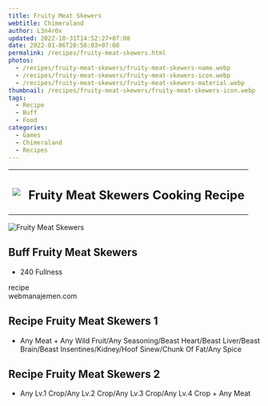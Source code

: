 ```yaml
---
title: Fruity Meat Skewers
webtitle: Chimeraland
author: L3n4r0x
updated: 2022-10-31T14:52:27+07:00
date: 2022-01-06T20:56:03+07:00
permalink: /recipes/fruity-meat-skewers.html
photos:
  - /recipes/fruity-meat-skewers/fruity-meat-skewers-name.webp
  - /recipes/fruity-meat-skewers/fruity-meat-skewers-icon.webp
  - /recipes/fruity-meat-skewers/fruity-meat-skewers-material.webp
thumbnail: /recipes/fruity-meat-skewers/fruity-meat-skewers-icon.webp
tags:
  - Recipe
  - Buff
  - Food
categories:
  - Games
  - Chimeraland
  - Recipes
---
```


<section id="bootstrap-wrapper"><link rel="stylesheet" href="https://cdn.statically.io/gh/dimaslanjaka/Web-Manajemen/40ac3225/css/bootstrap-4.5-wrapper.css"/><div class="row mb-2"><div class="col-md-12 mb-2"><table class="table" id="post-info"><tbody><tr><td><img class="d-inline-block me-2" src="/chimeraland/recipes/fruity-meat-skewers/fruity-meat-skewers-icon.webp" width="auto" height="auto"/></td><td><h1 class="fs-5">Fruity Meat Skewers Cooking Recipe</h1></td></tr></tbody></table></div></div><div class="card mb-2"><div class="row g-0"><div class="col-sm-4 position-relative mb-2"><img src="/chimeraland/recipes/fruity-meat-skewers/fruity-meat-skewers-material.webp" class="card-img fit-cover w-100 h-100" alt="Fruity Meat Skewers" data-fancybox="true"/></div><div class="col-sm-8 mb-2"><div class="card-body"><h2 class="card-title fs-5">Buff Fruity Meat Skewers</h2><div class="card-text"><ul><li>240 Fullness</li></ul></div><span class="badge rounded-pill bg-dark">recipe</span></div><div class="card-footer text-end text-muted">webmanajemen.com</div></div></div></div><div class="row mb-2"><div class="col-12 col-lg-6 recipe-item mb-2"><div class="card"><div class="card-body"><h2 class="card-title fs-5">Recipe Fruity Meat Skewers 1</h2><div class="card-text"><ul><li>Any Meat<span> + </span>Any Wild Fruit/Any Seasoning/Beast Heart/Beast Liver/Beast Brain/Beast Insentines/Kidney/Hoof Sinew/Chunk Of Fat/Any Spice</li></ul></div></div></div></div><div class="col-12 col-lg-6 recipe-item mb-2"><div class="card"><div class="card-body"><h2 class="card-title fs-5">Recipe Fruity Meat Skewers 2</h2><div class="card-text"><ul><li>Any Lv.1 Crop/Any Lv.2 Crop/Any Lv.3 Crop/Any Lv.4 Crop<span> + </span>Any Meat</li></ul></div></div></div></div></div></section>